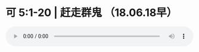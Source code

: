# 可 5:1-20 | 赶走群鬼 （18.06.18早）

<audio style="width: 100%;" preload="false" controls controlslist="nodownload"><source src="http://file.simai.life/audio/mp3/old/25681.mp3" type="audio/mpeg">Your browser does not support the audio element.</audio>


